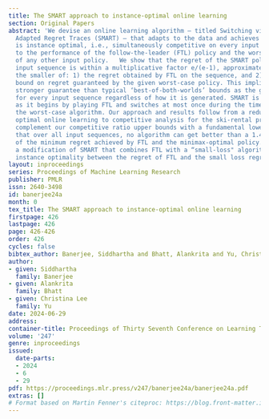 ```yaml
---
title: The SMART approach to instance-optimal online learning
section: Original Papers
abstract: 'We devise an online learning algorithm – titled Switching via Monotone
  Adapted Regret Traces (SMART) – that adapts to the data and achieves regret that
  is instance optimal, i.e., simultaneously competitive on every input sequence compared
  to the performance of the follow-the-leader (FTL) policy and the worst case guarantee
  of any other input policy.   We show that the regret of the SMART policy on any
  input sequence is within a multiplicative factor e/(e-1), approximately 1.58, of
  the smaller of: 1) the regret obtained by FTL on the sequence, and 2) the upper
  bound on regret guaranteed by the given worst-case policy. This implies a strictly
  stronger guarantee than typical ‘best-of-both-worlds’ bounds as the guarantee holds
  for every input sequence regardless of how it is generated. SMART is simple to implement
  as it begins by playing FTL and switches at most once during the time horizon to
  the worst-case algorithm. Our approach and results follow from a reduction of instance
  optimal online learning to competitive analysis for the ski-rental problem.  We
  complement our competitive ratio upper bounds with a fundamental lower bound showing
  that over all input sequences, no algorithm can get better than a 1.43-fraction
  of the minimum regret achieved by FTL and the minimax-optimal policy. We present
  a modification of SMART that combines FTL with a “small-loss" algorithm to achieve
  instance optimality between the regret of FTL and the small loss regret bound. '
layout: inproceedings
series: Proceedings of Machine Learning Research
publisher: PMLR
issn: 2640-3498
id: banerjee24a
month: 0
tex_title: The SMART approach to instance-optimal online learning
firstpage: 426
lastpage: 426
page: 426-426
order: 426
cycles: false
bibtex_author: Banerjee, Siddhartha and Bhatt, Alankrita and Yu, Christina Lee
author:
- given: Siddhartha
  family: Banerjee
- given: Alankrita
  family: Bhatt
- given: Christina Lee
  family: Yu
date: 2024-06-29
address:
container-title: Proceedings of Thirty Seventh Conference on Learning Theory
volume: '247'
genre: inproceedings
issued:
  date-parts:
  - 2024
  - 6
  - 29
pdf: https://proceedings.mlr.press/v247/banerjee24a/banerjee24a.pdf
extras: []
# Format based on Martin Fenner's citeproc: https://blog.front-matter.io/posts/citeproc-yaml-for-bibliographies/
---
```


